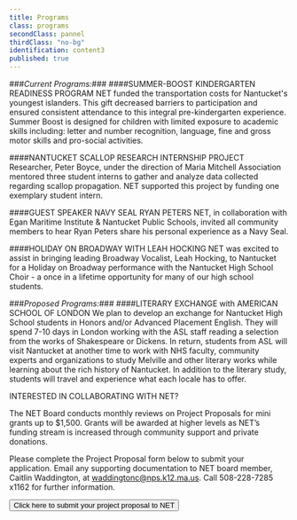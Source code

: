 ```yaml
---
title: Programs
class: programs
secondClass: pannel
thirdClass: "no-bg"
identification: content3
published: true
---
```


###_Current Programs:_###
####SUMMER-BOOST KINDERGARTEN READINESS PROGRAM
NET funded the transportation costs for Nantucket's youngest islanders. This gift decreased barriers to participation and ensured consistent attendance to this integral pre-kindergarten experience. Summer Boost is designed for children with limited exposure to academic skills including: letter and number recognition, language, fine and gross motor skills and pro-social activities. 

####NANTUCKET SCALLOP RESEARCH INTERNSHIP PROJECT
Researcher, Peter Boyce, under the direction of Maria Mitchell Association mentored three student interns to gather and analyze data collected regarding scallop propagation. NET supported this project by funding one exemplary student intern.   

####GUEST SPEAKER NAVY SEAL RYAN PETERS 
NET, in collaboration with Egan Maritime Institute & Nantucket Public Schools, invited all community members to hear Ryan Peters share his personal experience as a Navy Seal.  

####HOLIDAY ON BROADWAY WITH LEAH HOCKING
NET was excited to assist in bringing leading Broadway Vocalist, Leah Hocking, to Nantucket for a Holiday on Broadway performance with the Nantucket High School Choir - a once in a lifetime opportunity for many of our high school students.  

###_Proposed Programs:_###
####LITERARY EXCHANGE with AMERICAN SCHOOL OF LONDON
We plan to develop an exchange for Nantucket High School students in Honors and/or Advanced Placement English. They will spend 7-10 days in London working with the ASL staff reading a selection from the works of Shakespeare or Dickens.  In return, students from ASL will visit Nantucket at another time to work with NHS faculty, community experts and organizations to study Melville and other literary works while learning about the rich history of Nantucket.  In addition to the literary study, students will travel and experience what each locale has to offer.


INTERESTED IN COLLABORATING WITH NET? 
 
The NET Board conducts monthly reviews on Project Proposals for mini grants up to $1,500. Grants will be awarded at higher levels as NET’s funding stream is increased through community support and private donations. 
 
Please complete the Project Proposal form below to submit your application. Email any supporting documentation to NET board member, Caitlin Waddington, at waddingtonc@nps.k12.ma.us. Call 508-228-7285 x1162 for further information.

<a href="/proposal-form.html"> <button id="form-link">Click here to submit your project proposal to NET</button></a>
